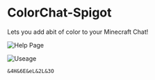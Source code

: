 # ColorChat-Spigot
Lets you add abit of color to your Minecraft Chat!

![Help Page](https://i.imgur.com/mUQGEYu.png)

![Useage](https://i.imgur.com/CEq2rSH.png)

`&4H&6E&eL&2L&3O`
